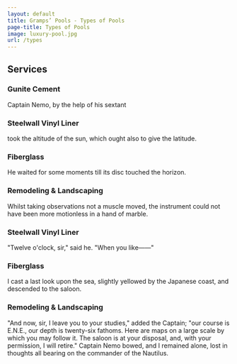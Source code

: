 ```yaml
---
layout: default
title: Gramps’ Pools - Types of Pools
page-title: Types of Pools
image: luxury-pool.jpg
url: /types
---
```


## Services

<div class="card">
  <h3>Gunite Cement</h3>
  <p>
    Captain Nemo, by the help of his sextant
  </p>
</div>
<div class="card">
  <h3>Steelwall Vinyl Liner</h3>
  <p>
    took the altitude of the sun, which ought also to give the latitude.
  </p>
</div>
<div class="card">
  <h3>Fiberglass</h3>
  <p>
    He waited for some moments till its disc touched the horizon.
  </p>
</div>
<div class="card">
  <h3>Remodeling & Landscaping</h3>
  <p>
    Whilst taking observations not a muscle moved, the instrument could not have been more motionless in a hand of marble.
  </p>
</div>

### Steelwall Vinyl Liner
"Twelve o'clock, sir," said he. "When you like——"

### Fiberglass
I cast a last look upon the sea, slightly yellowed by the Japanese coast, and descended to the saloon.

### Remodeling & Landscaping
"And now, sir, I leave you to your studies," added the Captain; "our course is E.N.E., our depth is twenty-six fathoms. Here are maps on a large scale by which you may follow it. The saloon is at your disposal, and, with your permission, I will retire." Captain Nemo bowed, and I remained alone, lost in thoughts all bearing on the commander of the Nautilus.